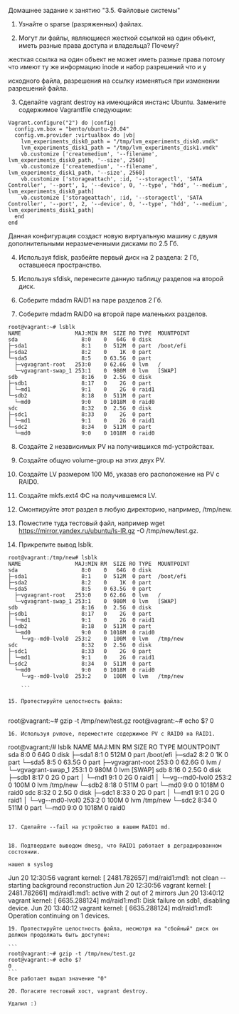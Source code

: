 Домашнее задание к занятию "3.5. Файловые системы"

1. Узнайте о sparse (разряженных) файлах.

2. Могут ли файлы, являющиеся жесткой ссылкой на один объект, иметь разные права доступа и владельца? Почему?

жесткая ссылка на один объект не может иметь разные права потому что имеют ту же информацию inode и набор разрешений что и у 

исходного файла, разрешения на ссылку изменяться при изменении разрешений файла.


3. Сделайте vagrant destroy на имеющийся инстанс Ubuntu. Замените содержимое Vagrantfile следующим:

```
Vagrant.configure("2") do |config|
  config.vm.box = "bento/ubuntu-20.04"
  config.vm.provider :virtualbox do |vb|
    lvm_experiments_disk0_path = "/tmp/lvm_experiments_disk0.vmdk"
    lvm_experiments_disk1_path = "/tmp/lvm_experiments_disk1.vmdk"
    vb.customize ['createmedium', '--filename', lvm_experiments_disk0_path, '--size', 2560]
    vb.customize ['createmedium', '--filename', lvm_experiments_disk1_path, '--size', 2560]
    vb.customize ['storageattach', :id, '--storagectl', 'SATA Controller', '--port', 1, '--device', 0, '--type', 'hdd', '--medium', lvm_experiments_disk0_path]
    vb.customize ['storageattach', :id, '--storagectl', 'SATA Controller', '--port', 2, '--device', 0, '--type', 'hdd', '--medium', lvm_experiments_disk1_path]
  end
end
```
Данная конфигурация создаст новую виртуальную машину с двумя дополнительными неразмеченными дисками по 2.5 Гб.



4. Используя fdisk, разбейте первый диск на 2 раздела: 2 Гб, оставшееся пространство.


5. Используя sfdisk, перенесите данную таблицу разделов на второй диск.


6. Соберите mdadm RAID1 на паре разделов 2 Гб.


7. Соберите mdadm RAID0 на второй паре маленьких разделов.

```
root@vagrant:~# lsblk
NAME                 MAJ:MIN RM  SIZE RO TYPE  MOUNTPOINT
sda                    8:0    0   64G  0 disk
├─sda1                 8:1    0  512M  0 part  /boot/efi
├─sda2                 8:2    0    1K  0 part
└─sda5                 8:5    0 63.5G  0 part
  ├─vgvagrant-root   253:0    0 62.6G  0 lvm   /
  └─vgvagrant-swap_1 253:1    0  980M  0 lvm   [SWAP]
sdb                    8:16   0  2.5G  0 disk
├─sdb1                 8:17   0    2G  0 part
│ └─md1                9:1    0    2G  0 raid1
└─sdb2                 8:18   0  511M  0 part
  └─md0                9:0    0 1018M  0 raid0
sdc                    8:32   0  2.5G  0 disk
├─sdc1                 8:33   0    2G  0 part
│ └─md1                9:1    0    2G  0 raid1
└─sdc2                 8:34   0  511M  0 part
  └─md0                9:0    0 1018M  0 raid0

```


8. Создайте 2 независимых PV на получившихся md-устройствах.


9. Создайте общую volume-group на этих двух PV.


10. Создайте LV размером 100 Мб, указав его расположение на PV с RAID0.


11. Создайте mkfs.ext4 ФС на получившемся LV.


12. Смонтируйте этот раздел в любую директорию, например, /tmp/new.


13. Поместите туда тестовый файл, например wget https://mirror.yandex.ru/ubuntu/ls-lR.gz -O /tmp/new/test.gz.


14. Прикрепите вывод lsblk.

```
root@vagrant:/tmp/new# lsblk
NAME                 MAJ:MIN RM  SIZE RO TYPE  MOUNTPOINT
sda                    8:0    0   64G  0 disk
├─sda1                 8:1    0  512M  0 part  /boot/efi
├─sda2                 8:2    0    1K  0 part
└─sda5                 8:5    0 63.5G  0 part
  ├─vgvagrant-root   253:0    0 62.6G  0 lvm   /
  └─vgvagrant-swap_1 253:1    0  980M  0 lvm   [SWAP]
sdb                    8:16   0  2.5G  0 disk
├─sdb1                 8:17   0    2G  0 part
│ └─md1                9:1    0    2G  0 raid1
└─sdb2                 8:18   0  511M  0 part
  └─md0                9:0    0 1018M  0 raid0
    └─vg--md0-lvol0  253:2    0  100M  0 lvm   /tmp/new
sdc                    8:32   0  2.5G  0 disk
├─sdc1                 8:33   0    2G  0 part
│ └─md1                9:1    0    2G  0 raid1
└─sdc2                 8:34   0  511M  0 part
  └─md0                9:0    0 1018M  0 raid0
    └─vg--md0-lvol0  253:2    0  100M  0 lvm   /tmp/new

    ```

15. Протестируйте целостность файла:


```
root@vagrant:~# gzip -t /tmp/new/test.gz
root@vagrant:~# echo $?
0
```
16. Используя pvmove, переместите содержимое PV с RAID0 на RAID1.

```
root@vagrant:/# lsblk
NAME                 MAJ:MIN RM  SIZE RO TYPE  MOUNTPOINT
sda                    8:0    0   64G  0 disk
├─sda1                 8:1    0  512M  0 part  /boot/efi
├─sda2                 8:2    0    1K  0 part
└─sda5                 8:5    0 63.5G  0 part
  ├─vgvagrant-root   253:0    0 62.6G  0 lvm   /
  └─vgvagrant-swap_1 253:1    0  980M  0 lvm   [SWAP]
sdb                    8:16   0  2.5G  0 disk
├─sdb1                 8:17   0    2G  0 part
│ └─md1                9:1    0    2G  0 raid1
│   └─vg--md0-lvol0  253:2    0  100M  0 lvm   /tmp/new
└─sdb2                 8:18   0  511M  0 part
  └─md0                9:0    0 1018M  0 raid0
sdc                    8:32   0  2.5G  0 disk
├─sdc1                 8:33   0    2G  0 part
│ └─md1                9:1    0    2G  0 raid1
│   └─vg--md0-lvol0  253:2    0  100M  0 lvm   /tmp/new
└─sdc2                 8:34   0  511M  0 part
  └─md0                9:0    0 1018M  0 raid0

```

17. Сделайте --fail на устройство в вашем RAID1 md.


18. Подтвердите выводом dmesg, что RAID1 работает в деградированном состоянии.

нашел в syslog

```
Jun 20 12:30:56 vagrant kernel: [ 2481.782657] md/raid1:md1: not clean -- starting background reconstruction
Jun 20 12:30:56 vagrant kernel: [ 2481.782661] md/raid1:md1: active with 2 out of 2 mirrors
Jun 20 13:40:12 vagrant kernel: [ 6635.288124] md/raid1:md1: Disk failure on sdb1, disabling device.
Jun 20 13:40:12 vagrant kernel: [ 6635.288124] md/raid1:md1: Operation continuing on 1 devices.

````
19. Протестируйте целостность файла, несмотря на "сбойный" диск он должен продолжать быть доступен:

```
root@vagrant:~# gzip -t /tmp/new/test.gz
root@vagrant:~# echo $?
0
```
Все работает выдал значение "0"

20. Погасите тестовый хост, vagrant destroy.

Удалил :)